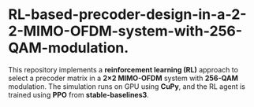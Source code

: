 # RL-based-precoder-design-in-a-2-2-MIMO-OFDM-system-with-256-QAM-modulation.

This repository implements a **reinforcement learning (RL)** approach to select a precoder matrix in a **2×2 MIMO-OFDM** system with **256-QAM** modulation. The simulation runs on GPU using **CuPy**, and the RL agent is trained using **PPO** from **stable-baselines3**.
